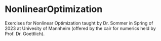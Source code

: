 # NonlinearOptimization
Exercises for Nonlinear Optimization taught by Dr. Sommer in Spring of 2023 at Univesity of Mannheim (offered by the cair for numerics held by Prof. Dr. Goettlich).
